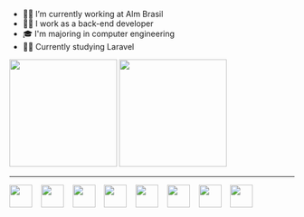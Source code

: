 <ul>
  <li>👨‍💻 I’m currently working at Alm Brasil </li>
  <li>👨‍💼 I work as a back-end developer </li>
  <li>🎓 I'm majoring in computer engineering </li>
  <li>👨‍🎓 Currently studying Laravel </li>
</ul>
<div display="inline">
  <img height="190em" src="https://github-readme-stats.vercel.app/api?username=jhowmael&show_icons=true&theme=omni"/>
  <img height="190em" src="https://github-readme-stats.vercel.app/api/top-langs/?username=jhowmael&layout=compact&langs_count=7&theme=omni&border_radius=6&hide_border=true"/>
</div>
<hr>
<div display="inline">
  <img width="40" src="https://cdn.jsdelivr.net/gh/devicons/devicon@latest/icons/php/php-original.svg" />
  &nbsp;&nbsp;
  <img width="40" src="https://cdn.jsdelivr.net/gh/devicons/devicon@latest/icons/cakephp/cakephp-original.svg" />
  &nbsp;&nbsp;
  <img width="40" src="https://cdn.jsdelivr.net/gh/devicons/devicon@latest/icons/laravel/laravel-original.svg" />
  &nbsp;&nbsp;
  <img width="40" src="https://cdn.jsdelivr.net/gh/devicons/devicon@latest/icons/html5/html5-original.svg"  />
  &nbsp;&nbsp;
  <img width="40" src="https://cdn.jsdelivr.net/gh/devicons/devicon@latest/icons/javascript/javascript-plain.svg" />
  &nbsp;&nbsp;
  <img width="40" src="https://cdn.jsdelivr.net/gh/devicons/devicon@latest/icons/java/java-original.svg" />
  &nbsp;&nbsp;
  <img width="40" src="https://cdn.jsdelivr.net/gh/devicons/devicon@latest/icons/python/python-original.svg" />
  &nbsp;&nbsp;
  <img width="40" src="https://cdn.jsdelivr.net/gh/devicons/devicon@latest/icons/mysql/mysql-original.svg" />
</div>
